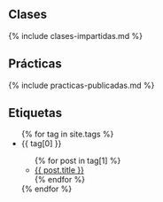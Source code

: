 <!--
## Temas

<ul>
{% for tema in site.temas %}
  <li><a href="{{site.baseurl}}{{tema.url}}" title="{{ tema.hover }}">{{ tema.title }}</a></li>
{% endfor %}
</ul>
-->

## Clases 

{% include clases-impartidas.md %}

## Prácticas

{% include practicas-publicadas.md  %}

## Etiquetas

<ul>
{% for tag in site.tags %}
  <li>{{ tag[0] }}</li>
  <ul>
    {% for post in tag[1] %}
      <li><a href="{{ post.url }}">{{ post.title }}</a></li>
    {% endfor %}
  </ul>
{% endfor %}
</ul>

